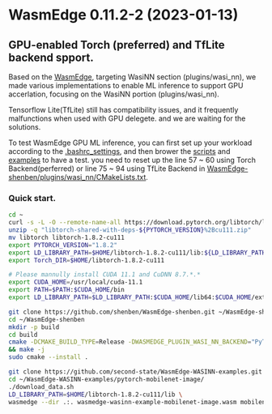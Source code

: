 # WasmEdge 0.11.2-2 (2023-01-13)

## GPU-enabled Torch (preferred) and TfLite backend spport.
Based on the [WasmEdge](https://github.com/WasmEdge/WasmEdge), targeting WasiNN section (plugins/wasi_nn), we made various implementations to enable ML inference to support GPU accerlation, focusing on the WasiNN portion (plugins/wasi_nn). 

Tensorflow Lite(TfLite) still has compatibility issues, and it frequently malfunctions when used with GPU delegete. and we are waiting for the solutions.

To test WasmEdge GPU ML inference, you can first set up your workload according to the [.bashrc_settings](.bashrc_settings), and then
brower the [scripts](./scripts) and [examples](./examples) to have a test.
you need to reset up the line 57 ~ 60 using Torch Backend(perferred) or line 75 ~ 94 using TfLite Backend in [WasmEdge-shenben/plugins/wasi_nn/CMakeLists.txt](./plugins/wasi_nn/CMakeLists.txt).

### Quick start.
```bash
cd ~
curl -s -L -O --remote-name-all https://download.pytorch.org/libtorch/lts/1.8/cu111/libtorch-shared-with-deps-${PYTORCH_VERSION}%2Bcu111.zip
unzip -q "libtorch-shared-with-deps-${PYTORCH_VERSION}%2Bcu111.zip"
mv libtorch libtorch-1.8.2-cu111
export PYTORCH_VERSION="1.8.2"
export LD_LIBRARY_PATH=$HOME/libtorch-1.8.2-cu111/lib:${LD_LIBRARY_PATH}
export Torch_DIR=$HOME/libtorch-1.8.2-cu111

# Please mannully install CUDA 11.1 and CuDNN 8.7.*.* 
export CUDA_HOME=/usr/local/cuda-11.1
export PATH=$PATH:$CUDA_HOME/bin
export LD_LIBRARY_PATH=$LD_LIBRARY_PATH:$CUDA_HOME/lib64:$CUDA_HOME/extras/CUPTI/lib64

git clone https://github.com/shenben/WasmEdge-shenben.git ~/WasmEdge-shenben
cd ~/WasmEdge-shenben
mkdir -p build 
cd build
cmake -DCMAKE_BUILD_TYPE=Release -DWASMEDGE_PLUGIN_WASI_NN_BACKEND="PyTorch" .. \
&& make -j 
sudo cmake --install .

git clone https://github.com/second-state/WasmEdge-WASINN-examples.git ~/WasmEdge-WASINN-examples
cd ~/WasmEdge-WASINN-examples/pytorch-mobilenet-image/
./download_data.sh
LD_LIBRARY_PATH=$HOME/libtorch-1.8.2-cu111/lib \
wasmedge --dir .:. wasmedge-wasinn-example-mobilenet-image.wasm mobilenet.pt input.jpg
```